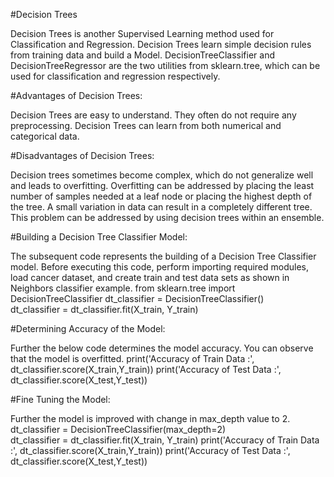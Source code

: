 #Decision Trees

Decision Trees is another Supervised Learning method used for Classification and Regression. Decision Trees learn simple decision rules from training data and build a Model. DecisionTreeClassifier and DecisionTreeRegressor are the two utilities from sklearn.tree, which can be used for classification and regression respectively.

#Advantages of Decision Trees:

Decision Trees are easy to understand.
They often do not require any preprocessing.
Decision Trees can learn from both numerical and categorical data.

#Disadvantages of Decision Trees:

Decision trees sometimes become complex, which do not generalize well and leads to overfitting. Overfitting can be addressed by placing the least number of samples needed at a leaf node or placing the highest depth of the tree.
A small variation in data can result in a completely different tree. This problem can be addressed by using decision trees within an ensemble.

#Building a Decision Tree Classifier Model:

The subsequent code represents the building of a Decision Tree Classifier model.
Before executing this code, perform importing required modules, load cancer dataset, and create train and test data sets as shown in Neighbors classifier example.
from sklearn.tree import DecisionTreeClassifier
dt_classifier = DecisionTreeClassifier()   
dt_classifier = dt_classifier.fit(X_train, Y_train) 

#Determining Accuracy of the Model:

Further the below code determines the model accuracy. You can observe that the model is overfitted.
print('Accuracy of Train Data :', dt_classifier.score(X_train,Y_train))
print('Accuracy of Test Data :', dt_classifier.score(X_test,Y_test))

#Fine Tuning the Model:

Further the model is improved with change in max_depth value to 2.
dt_classifier = DecisionTreeClassifier(max_depth=2)   
dt_classifier = dt_classifier.fit(X_train, Y_train) 
print('Accuracy of Train Data :', dt_classifier.score(X_train,Y_train))
print('Accuracy of Test Data :', dt_classifier.score(X_test,Y_test))
